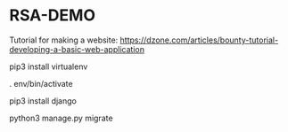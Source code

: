 # RSA-DEMO

Tutorial for making a website: https://dzone.com/articles/bounty-tutorial-developing-a-basic-web-application



pip3 install virtualenv

. env/bin/activate

pip3 install django

python3 manage.py migrate
